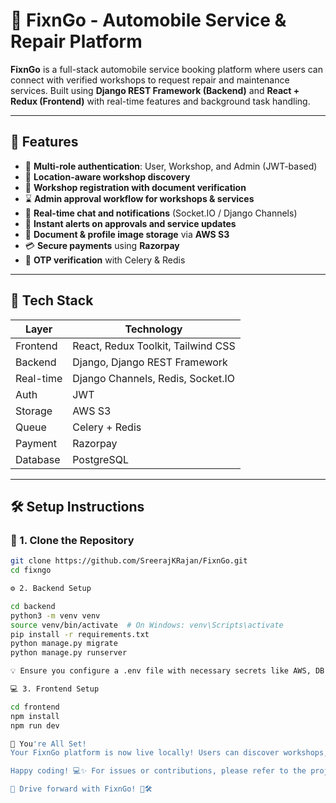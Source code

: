 # 🚗 FixnGo - Automobile Service & Repair Platform

**FixnGo** is a full-stack automobile service booking platform where users can connect with verified workshops to request repair and maintenance services. Built using **Django REST Framework (Backend)** and **React + Redux (Frontend)** with real-time features and background task handling.

---

## 🚀 Features

- 👤 **Multi-role authentication**: User, Workshop, and Admin (JWT-based)
- 📍 **Location-aware workshop discovery**
- 📑 **Workshop registration with document verification**
- ⌛ **Admin approval workflow for workshops & services**
- 💬 **Real-time chat and notifications** (Socket.IO / Django Channels)
- 🔔 **Instant alerts on approvals and service updates**
- 📁 **Document & profile image storage** via **AWS S3**
- 💳 **Secure payments** using **Razorpay**
- 📩 **OTP verification** with Celery & Redis

---

## 🧰 Tech Stack

| Layer       | Technology                           |
|-------------|--------------------------------------|
| Frontend    | React, Redux Toolkit, Tailwind CSS   |
| Backend     | Django, Django REST Framework        |
| Real-time   | Django Channels, Redis, Socket.IO    |
| Auth        | JWT                                  |
| Storage     | AWS S3                               |
| Queue       | Celery + Redis                       |
| Payment     | Razorpay                             |
| Database    | PostgreSQL                           |

---

## 🛠 Setup Instructions

### 🔁 1. Clone the Repository

```bash
git clone https://github.com/SreerajKRajan/FixnGo.git
cd fixngo

⚙️ 2. Backend Setup

cd backend
python3 -m venv venv
source venv/bin/activate  # On Windows: venv\Scripts\activate
pip install -r requirements.txt
python manage.py migrate
python manage.py runserver

💡 Ensure you configure a .env file with necessary secrets like AWS, DB credentials, email config, etc.

💻 3. Frontend Setup

cd frontend
npm install
npm run dev

🎉 You're All Set!
Your FixnGo platform is now live locally! Users can discover workshops, book services, chat in real-time, and enjoy a secure and smooth experience for all their vehicle repair and service needs.

Happy coding! 💻✨ For issues or contributions, please refer to the project documentation or open an issue in the repository.

🏁 Drive forward with FixnGo! 🔧🛠️